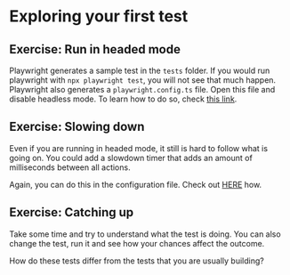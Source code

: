 # Exploring your first test

## Exercise: Run in headed mode

Playwright generates a sample test in the `tests` folder.
If you would run playwright with `npx playwright test`, you will not see that much happen.
Playwright also generates a `playwright.config.ts` file.
Open this file and disable headless mode. To learn how to do so, check [this link](https://playwright.dev/docs/test-configuration).

## Exercise: Slowing down
Even if you are running in headed mode, it still is hard to follow what is going on. You could add a slowdown timer that adds an amount of milliseconds between all actions.

Again, you can do this in the configuration file. Check out [HERE](https://playwright.dev/docs/test-configuration#more-browser-and-context-options) how.

## Exercise: Catching up
Take some time and try to understand what the test is doing. You can also change the test, run it and see how your chances affect the outcome.

How do these tests differ from the tests that you are usually building? 